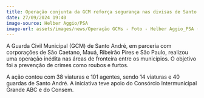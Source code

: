 ```yaml
---
title: Operação conjunta da GCM reforça segurança nas divisas de Santo André
date: 27/09/2024 19:40
image-source: Helber Aggio/PSA
image-url: assets/images/news/Operação GCMs - Foto - Helber Aggio_PSA (5).jpeg
---
```


A Guarda Civil Municipal (GCM) de Santo André, em parceria com corporações de São Caetano, Mauá, Ribeirão Pires e São Paulo, realizou uma operação inédita nas áreas de fronteira entre os municípios. O objetivo foi a prevenção de crimes como roubos e furtos.

A ação contou com 38 viaturas e 101 agentes, sendo 14 viaturas e 40 guardas de Santo André. A iniciativa teve apoio do Consórcio Intermunicipal Grande ABC e do Consem.